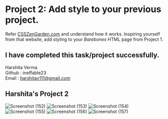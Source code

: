 # Project 2: Add style to your previous project.

Refer [CSSZenGarden.com](http://www.csszengarden.com/) and understand how it works. Inspiring yourself from that website, add styling to your _Barebones_ HTML page from Project 1.

## I have completed this task/project successfully.

Harshita Verma <br>
Github : ineffable23 <br>
Email : harshitav111@gmail.com

## Harshita's Project 2

![Screenshot (152)](https://user-images.githubusercontent.com/49369387/103407662-758f6f00-4b85-11eb-8a5f-342b4796488a.png)
![Screenshot (153)](https://user-images.githubusercontent.com/49369387/103407666-79bb8c80-4b85-11eb-8cc1-5747a55d0089.png)
![Screenshot (154)](https://user-images.githubusercontent.com/49369387/103407671-7de7aa00-4b85-11eb-956f-cda4dbdf3e8c.png)
![Screenshot (155)](https://user-images.githubusercontent.com/49369387/103407676-8344f480-4b85-11eb-9353-b4e85e104c3f.png)
![Screenshot (156)](https://user-images.githubusercontent.com/49369387/103407684-8a6c0280-4b85-11eb-9679-04714f0115b1.png)
![Screenshot (157)](https://user-images.githubusercontent.com/49369387/103407688-8fc94d00-4b85-11eb-9f49-20ce4e407a1d.png)

